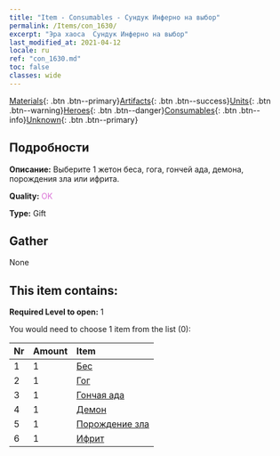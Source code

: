 ```yaml
---
title: "Item - Consumables - Сундук Инферно на выбор"
permalink: /Items/con_1630/
excerpt: "Эра хаоса  Сундук Инферно на выбор"
last_modified_at: 2021-04-12
locale: ru
ref: "con_1630.md"
toc: false
classes: wide
---
```

 [Materials](/ru/Items/){: .btn .btn--primary}[Artifacts](/ru/Items/Artifacts/){: .btn .btn--success}[Units](/ru/Items/Units/){: .btn .btn--warning}[Heroes](/ru/Items/Heroes/){: .btn .btn--danger}[Consumables](/ru/Items/Consumables/){: .btn .btn--info}[Unknown](/ru/Items/Unknown/){: .btn .btn--primary}

## Подробности
 **Описание:** Выберите 1 жетон беса, гога, гончей ада, демона, порождения зла или ифрита.

 **Quality:** <span style="color: #DA70D6">OK</span>

 **Type:** Gift

## Gather

  None

## This item contains:

 **Required Level to open:** 1

 You would need to choose 1 item from the list (0):

  | Nr | Amount |     Item    |
  |:---|:-------|:------------|
  | 1 | 1 | [Бес](/ru/Items/unt_226/) | 
  | 2 | 1 | [Гог](/ru/Items/unt_227/) | 
  | 3 | 1 | [Гончая ада](/ru/Items/unt_228/) | 
  | 4 | 1 | [Демон](/ru/Items/unt_229/) | 
  | 5 | 1 | [Порождение зла](/ru/Items/unt_230/) | 
  | 6 | 1 | [Ифрит](/ru/Items/unt_231/) | 
